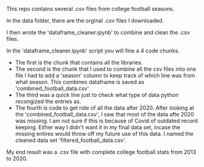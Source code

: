 This repo contains several .csv files from college football seasons.

In the data folder, there are the orginal .csv files I downloaded.

I then wrote the 'dataframe_cleaner.ipynb' to combine and clean the .csv files.

In the 'dataframe_cleaner.ipynb' script you will fine a 4 code chunks. 
- The first is the chunk that contains all the libraries.
- The second is the chunk that I used to combine all the csv files into one file
    I had to add a 'season' column to keep track of which line was from what season.
    This combines dataframe is saved as 'combined_football_data.csv'
- The third was a quick line just to check what type of data python recongized the entries as.
- The fourth is code to get ride of all the data after 2020. After looking at the
    'combined_football_data.csv', I saw that most of the data afte 2020 was missing. I am
    not sure if this is because of Covid of outdated record keeping. Either way I didn't want
    it in my final data set, incase the missing entires would throw off my future use of this
    data. I named the cleaned data set 'filtered_football_data.csv'.

My end result was a .csv file with complete college football stats from 2013 to 2020.